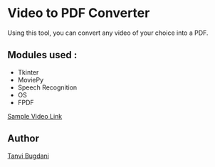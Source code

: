 # Video to PDF Converter

Using this tool, you can convert any video of your choice into a PDF.

## Modules used :
- Tkinter
- MoviePy
- Speech Recognition
- OS
- FPDF

[Sample Video Link](https://www.youtube.com/watch?v=rGHrKkieqCY)


## Author
[Tanvi Bugdani](https://github.com/tanvi355)
